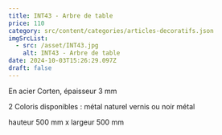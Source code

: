 ```yaml
---
title: INT43 - Arbre de table
price: 110
category: src/content/categories/articles-decoratifs.json
imgSrcList:
  - src: /asset/INT43.jpg
    alt: INT43 - Arbre de table
date: 2024-10-03T15:26:29.097Z
draft: false
---
```


En acier Corten, épaisseur 3 mm

2 Coloris disponibles : métal naturel vernis ou noir métal

hauteur 500 mm x largeur 500 mm
